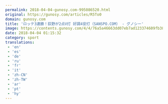 ```yaml
---
permalink: 2018-04-04-gunosy.com-995086520.html
original: https://gunosy.com/articles/R5To0
domain: gunosy.com
title: 'ロッテ3連勝！荻野が2点V打 好調4安打（SANSPO.COM） - グノシー'
image: https://contents.gunosy.com/4/4/76a5a46663dd07eb7ad123374609fb38_content.jpg
date: 2018-04-04 01:15:32
category: sport
translations: 
 - 'en'
 - 'es'
 - 'de'
 - 'ru'
 - 'fr'
 - 'it'
 - 'zh-CN'
 - 'zh-TW'
 - 'ar'
 - 'pt'
 - 'hy'
---
```


